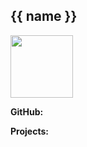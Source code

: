 <box>

## {{ name }}

<div class="container">
 <div class="row">
  <div class="col">
<img src="photo.png" width="100" /><br>
  </div>
  <div class="col">

**GitHub:** <include src="info.md#github" optional inline trim /><br>

**Projects:** <include src="info.md#projects" optional inline trim />
 </div>
 </div>
</div>
<p/>
<panel header="**Progress**" minimized>
  <include src="progress.md" optional />
</panel>
<panel header="**Knowledge gained**" minimized>
  <include src="knowledge.md" optional />
</panel>

</box>
